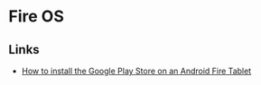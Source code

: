 # Fire OS

## Links

* [How to install the Google Play Store on an Android Fire Tablet](https://www.howtogeek.com/232726/how-to-install-the-google-play-store-on-your-amazon-fire-tablet/)

